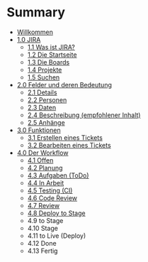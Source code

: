 # Summary

* [Willkommen](README.md)
* [1.0 JIRA](chapter1.md)
  * [1.1 Was ist JIRA?](chapter1/was-ist-jira.md)
  * [1.2 Die Startseite](chapter1/12-die-startseite.md)
  * [1.3 Die Boards](chapter1/die-boards.md)
  * [1.4 Projekte](chapter1/14-projekte.md)
  * [1.5 Suchen](chapter1/15-suchen.md)
* [2.0 Felder und deren Bedeutung](chapter1/felder-und-deren-bedeutung.md)
  * [2.1 Details](chapter1/felder-und-deren-bedeutung/31-details.md)
  * [2.2 Personen](chapter1/felder-und-deren-bedeutung/32-personen.md)
  * [2.3 Daten](chapter1/felder-und-deren-bedeutung/33-daten.md)
  * [2.4 Beschreibung \(empfohlener Inhalt\)](chapter1/felder-und-deren-bedeutung/34-beschreibung.md)
  * [2.5 Anhänge](chapter1/felder-und-deren-bedeutung/35-anhange.md)
* [3.0 Funktionen](30-funktionen.md)
  * [3.1 Erstellen eines Tickets](30-funktionen/31-erstellen-eines-tickets.md)
  * [3.2 Bearbeiten eines Tickets](30-funktionen/32-bearbeiten-eines-tickets.md)
* [4.0 Der Workflow](40-der-workflow.md)
  * [4.1 Offen](40-der-workflow/42-offen.md)
  * [4.2 Planung](40-der-workflow/41-planung.md)
  * [4.3 Aufgaben \(ToDo\)](40-der-workflow/43-aufgaben-todo.md)
  * [4.4 In Arbeit](40-der-workflow/44-in-arbeit.md)
  * [4.5 Testing \(CI\)](40-der-workflow/45-testing-ci.md)
  * [4.6 Code Review](40-der-workflow/code-review.md)
  * [4.7 Review](40-der-workflow/47-review.md)
  * [4.8 Deploy to Stage](40-der-workflow/48-deploy-to-stage.md)
  * 4.9 to Stage
  * 4.10 Stage
  * 4.11 to Live \(Deploy\)
  * 4.12 Done
  * 4.13 Fertig

